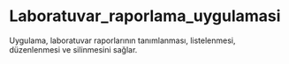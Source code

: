 # Laboratuvar_raporlama_uygulamasi
 Uygulama, laboratuvar raporlarının tanımlanması, listelenmesi, düzenlenmesi ve silinmesini sağlar.
